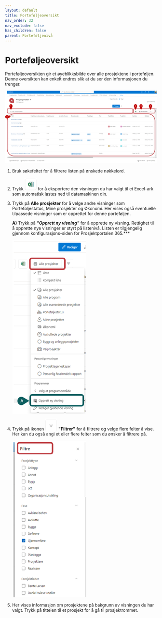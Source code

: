 ```yaml
---
layout: default
title: Porteføljeoversikt
nav_order: 32
nav_exclude: false
has_children: false
parent: Porteføljenivå
---
```


# Porteføljeoversikt

Porteføljeoversikten gir et øyeblikksbilde over alle prosjektene i
porteføljen. Denne oversikten kan enkelt endres slik at du ser den
informasjonen du trenger.




![](./media/3.2-Portefoljeoversikt.png)

1. Bruk søkefeltet for å filtrere listen på ønskede nøkkelord.
2. Trykk ![](./media/32-Portefoljeoversit-EkspTilExcel.png) for å eksportere den visningen du har valgt til et Excel-ark som automatisk lastes ned til datamaskinen din.
3. Trykk på **Alle prosjekter** for å velge andre visninger som Porteføljestatus, Mine prosjekter og Økonomi. Her vises også eventuelle tilpassede visninger som er opprettet for denne porteføljen.
   
     **A)** Trykk på ***"Opprett ny visning"*** for å opprette ny visning.
     Rettighet til å opprette nye visninger er styrt på listenivå. Listen er tilgjengelig gjennom konfigurasjons-siden for Prosjektportalen 365.***
 
      ![](./media/32-Portefoljeoversit-OpprettVisnining.png)
   
5. Trykk på ikonen ![](./media/32-Portefoljeoversit-FiltrerKnapp.png) **"Filtrer"** for å filtrere og velge flere felter å vise. Her kan du også angi et eller flere felter som du ønsker å filtrere på.

  
      ![](./media/32-Portefoljeoversit-Filter.png)
   
7. Her vises informasjon om prosjektene på bakgrunn av visningen du har valgt. Trykk på tittelen til et prosjekt for å gå til prosjektrommet.

